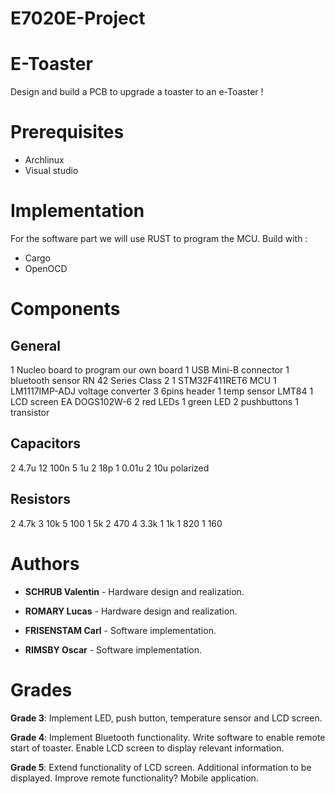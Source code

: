 # E7020E-Project

# E-Toaster
Design and build a PCB to upgrade a toaster to an e-Toaster !

# Prerequisites 

* Archlinux
* Visual studio

# Implementation

For the software part we will use RUST to program the MCU.
Build with :
* Cargo
* OpenOCD

# Components

## General
1 Nucleo board to program our own board
1 USB Mini-B connector
1 bluetooth sensor RN 42 Series Class 2
1 STM32F411RET6 MCU
1 LM1117IMP-ADJ voltage converter
3 6pins header
1 temp sensor LMT84
1 LCD screen EA DOGS102W-6
2 red LEDs
1 green LED
2 pushbuttons
1 transistor

## Capacitors
2 4.7u
12 100n
5 1u
2 18p
1 0.01u
2 10u polarized

## Resistors
2 4.7k
3 10k
5 100
1 5k
2 470
4 3.3k
1 1k
1 820
1 160


# Authors 

* **SCHRUB Valentin** - Hardware design and realization.

* **ROMARY Lucas** - Hardware design and realization.

* **FRISENSTAM Carl** - Software implementation.

* **RIMSBY Oscar** - Software implementation.

# Grades 

**Grade 3**:
Implement LED, push button, temperature sensor and LCD screen.

**Grade 4**:
Implement Bluetooth functionality. Write software to enable remote start of toaster. Enable LCD screen to display relevant information.

**Grade 5**:
Extend functionality of LCD screen. Additional information to be displayed. Improve remote functionality? Mobile application.
